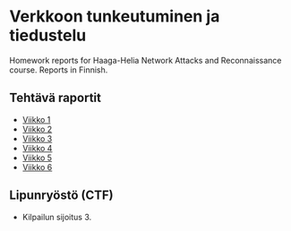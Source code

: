 # Verkkoon tunkeutuminen ja tiedustelu
Homework reports for Haaga-Helia Network Attacks and Reconnaissance course. Reports in Finnish.

## Tehtävä raportit
- [Viikko 1](h1/h1-Sniff.md)
- [Viikko 2](h2/h2-tehtävänannot.md)
- [Viikko 3](h3/h3-Aaltoja-harjaamassa.md)
- [Viikko 4](h4/h4-NFC-ja-RFID.md)
- [Viikko 5](h5/Laboratorio-ja-simulaatioympäristöt-hyökkäyksissä.md)
- [Viikko 6](h6/WiFi.md)

## Lipunryöstö (CTF)
- Kilpailun sijoitus 3.
